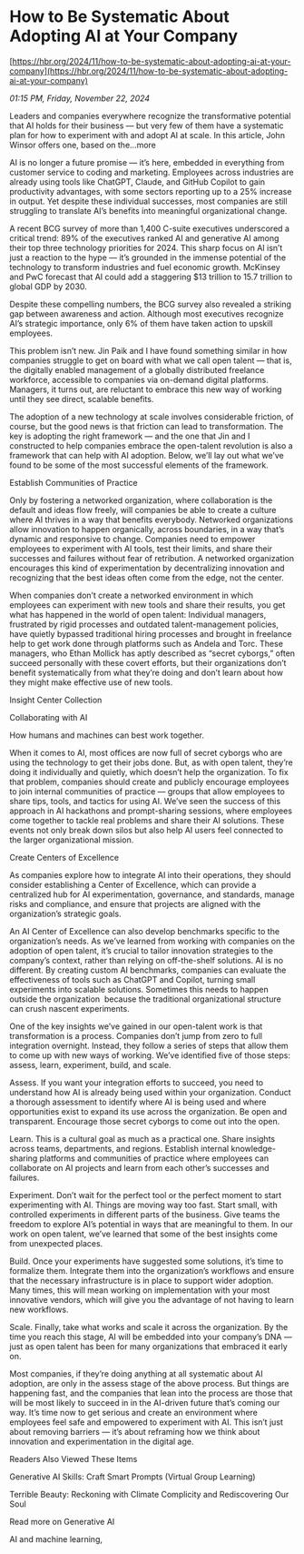 # How to Be Systematic About Adopting AI at Your Company

[https://hbr.org/2024/11/how-to-be-systematic-about-adopting-ai-at-your-company](https://hbr.org/2024/11/how-to-be-systematic-about-adopting-ai-at-your-company)

*01:15 PM, Friday, November 22, 2024*

Leaders and companies everywhere recognize the transformative potential that AI holds for their business — but very few of them have a systematic plan for how to experiment with and adopt AI at scale. In this article, John Winsor offers one, based on the...more

AI is no longer a future promise — it’s here, embedded in everything from customer service to coding and marketing. Employees across industries are already using tools like ChatGPT, Claude, and GitHub Copilot to gain productivity advantages, with some sectors reporting up to a 25% increase in output. Yet despite these individual successes, most companies are still struggling to translate AI’s benefits into meaningful organizational change.

A recent BCG survey of more than 1,400 C-suite executives underscored a critical trend: 89% of the executives ranked AI and generative AI among their top three technology priorities for 2024. This sharp focus on AI isn’t just a reaction to the hype — it’s grounded in the immense potential of the technology to transform industries and fuel economic growth. McKinsey and PwC forecast that AI could add a staggering $13 trillion to 15.7 trillion to global GDP by 2030.

Despite these compelling numbers, the BCG survey also revealed a striking gap between awareness and action. Although most executives recognize AI’s strategic importance, only 6% of them have taken action to upskill employees.

This problem isn’t new. Jin Paik and I have found something similar in how companies struggle to get on board with what we call open talent — that is, the digitally enabled management of a globally distributed freelance workforce, accessible to companies via on-demand digital platforms. Managers, it turns out, are reluctant to embrace this new way of working until they see direct, scalable benefits.

The adoption of a new technology at scale involves considerable friction, of course, but the good news is that friction can lead to transformation. The key is adopting the right framework — and the one that Jin and I constructed to help companies embrace the open-talent revolution is also a framework that can help with AI adoption. Below, we’ll lay out what we’ve found to be some of the most successful elements of the framework.

Establish Communities of Practice

Only by fostering a networked organization, where collaboration is the default and ideas flow freely, will companies be able to create a culture where AI thrives in a way that benefits everybody. Networked organizations allow innovation to happen organically, across boundaries, in a way that’s dynamic and responsive to change. Companies need to empower employees to experiment with AI tools, test their limits, and share their successes and failures without fear of retribution. A networked organization encourages this kind of experimentation by decentralizing innovation and recognizing that the best ideas often come from the edge, not the center.

When companies don’t create a networked environment in which employees can experiment with new tools and share their results, you get what has happened in the world of open talent: Individual managers, frustrated by rigid processes and outdated talent-management policies, have quietly bypassed traditional hiring processes and brought in freelance help to get work done through platforms such as Andela and Torc. These managers, who Ethan Mollick has aptly described as “secret cyborgs,” often succeed personally with these covert efforts, but their organizations don’t benefit systematically from what they’re doing and don’t learn about how they might make effective use of new tools.

Insight Center Collection

Collaborating with AI

How humans and machines can best work together.

When it comes to AI, most offices are now full of secret cyborgs who are using the technology to get their jobs done. But, as with open talent, they’re doing it individually and quietly, which doesn’t help the organization. To fix that problem, companies should create and publicly encourage employees to join internal communities of practice — groups that allow employees to share tips, tools, and tactics for using AI. We’ve seen the success of this approach in AI hackathons and prompt-sharing sessions, where employees come together to tackle real problems and share their AI solutions. These events not only break down silos but also help AI users feel connected to the larger organizational mission.

Create Centers of Excellence

As companies explore how to integrate AI into their operations, they should consider establishing a Center of Excellence, which can provide a centralized hub for AI experimentation, governance, and standards, manage risks and compliance, and ensure that projects are aligned with the organization’s strategic goals.

An AI Center of Excellence can also develop benchmarks specific to the organization’s needs. As we’ve learned from working with companies on the adoption of open talent, it’s crucial to tailor innovation strategies to the company’s context, rather than relying on off-the-shelf solutions. AI is no different. By creating custom AI benchmarks, companies can evaluate the effectiveness of tools such as ChatGPT and Copilot, turning small experiments into scalable solutions. Sometimes this needs to happen outside the organization  because the traditional organizational structure can crush nascent experiments.

One of the key insights we’ve gained in our open-talent work is that transformation is a process. Companies don’t jump from zero to full integration overnight. Instead, they follow a series of steps that allow them to come up with new ways of working. We’ve identified five of those steps: assess, learn, experiment, build, and scale.

Assess. If you want your integration efforts to succeed, you need to understand how AI is already being used within your organization. Conduct a thorough assessment to identify where AI is being used and where opportunities exist to expand its use across the organization. Be open and transparent. Encourage those secret cyborgs to come out into the open.

Learn. This is a cultural goal as much as a practical one. Share insights across teams, departments, and regions. Establish internal knowledge-sharing platforms and communities of practice where employees can collaborate on AI projects and learn from each other’s successes and failures.

Experiment. Don’t wait for the perfect tool or the perfect moment to start experimenting with AI. Things are moving way too fast. Start small, with controlled experiments in different parts of the business. Give teams the freedom to explore AI’s potential in ways that are meaningful to them. In our work on open talent, we’ve learned that some of the best insights come from unexpected places.

Build. Once your experiments have suggested some solutions, it’s time to formalize them. Integrate them into the organization’s workflows and ensure that the necessary infrastructure is in place to support wider adoption. Many times, this will mean working on implementation with your most innovative vendors, which will give you the advantage of not having to learn new workflows.

Scale. Finally, take what works and scale it across the organization. By the time you reach this stage, AI will be embedded into your company’s DNA — just as open talent has been for many organizations that embraced it early on.

Most companies, if they’re doing anything at all systematic about AI adoption, are only in the assess stage of the above process. But things are happening fast, and the companies that lean into the process are those that will be most likely to succeed in in the AI-driven future that’s coming our way. It’s time now to get serious and create an environment where employees feel safe and empowered to experiment with AI. This isn’t just about removing barriers — it’s about reframing how we think about innovation and experimentation in the digital age.

Readers Also Viewed These Items

Generative AI Skills: Craft Smart Prompts (Virtual Group Learning)

Terrible Beauty: Reckoning with Climate Complicity and Rediscovering Our Soul

Read more on Generative AI

AI and machine learning,


